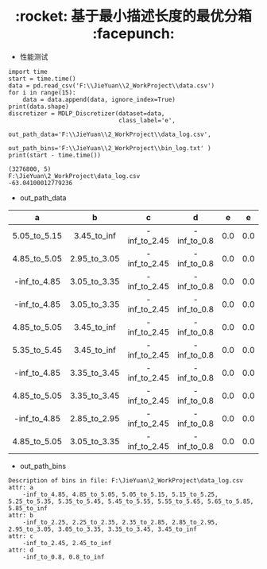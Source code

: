 <h1 align = "center">:rocket: 基于最小描述长度的最优分箱 :facepunch:</h1>

- 性能测试
```
import time
start = time.time()
data = pd.read_csv('F:\\JieYuan\\2_WorkProject\\data.csv')
for i in range(15):
    data = data.append(data, ignore_index=True)
print(data.shape)
discretizer = MDLP_Discretizer(dataset=data,
                               class_label='e',
                               out_path_data='F:\\JieYuan\\2_WorkProject\\data_log.csv',
                               out_path_bins='F:\\JieYuan\\2_WorkProject\\bin_log.txt' )
print(start - time.time())
```
```
(3276800, 5)
F:\JieYuan\2_WorkProject\data_log.csv
-63.04100012779236
```

- out_path_data

|a|b|c|d|e|e|
|:--:|:--:|:--:|:--:|:--:|:--:|
|5.05_to_5.15|3.45_to_inf|-inf_to_2.45|-inf_to_0.8|0.0|0.0|
|4.85_to_5.05|2.95_to_3.05|-inf_to_2.45|-inf_to_0.8|0.0|0.0|
|-inf_to_4.85|3.05_to_3.35|-inf_to_2.45|-inf_to_0.8|0.0|0.0|
|-inf_to_4.85|3.05_to_3.35|-inf_to_2.45|-inf_to_0.8|0.0|0.0|
|4.85_to_5.05|3.45_to_inf|-inf_to_2.45|-inf_to_0.8|0.0|0.0|
|5.35_to_5.45|3.45_to_inf|-inf_to_2.45|-inf_to_0.8|0.0|0.0|
|-inf_to_4.85|3.35_to_3.45|-inf_to_2.45|-inf_to_0.8|0.0|0.0|
|4.85_to_5.05|3.35_to_3.45|-inf_to_2.45|-inf_to_0.8|0.0|0.0|
|-inf_to_4.85|2.85_to_2.95|-inf_to_2.45|-inf_to_0.8|0.0|0.0|
|4.85_to_5.05|3.05_to_3.35|-inf_to_2.45|-inf_to_0.8|0.0|0.0|

- out_path_bins
```
Description of bins in file: F:\JieYuan\2_WorkProject\data_log.csv
attr: a
	-inf_to_4.85, 4.85_to_5.05, 5.05_to_5.15, 5.15_to_5.25, 5.25_to_5.35, 5.35_to_5.45, 5.45_to_5.55, 5.55_to_5.65, 5.65_to_5.85, 5.85_to_inf
attr: b
	-inf_to_2.25, 2.25_to_2.35, 2.35_to_2.85, 2.85_to_2.95, 2.95_to_3.05, 3.05_to_3.35, 3.35_to_3.45, 3.45_to_inf
attr: c
	-inf_to_2.45, 2.45_to_inf
attr: d
	-inf_to_0.8, 0.8_to_inf

```

